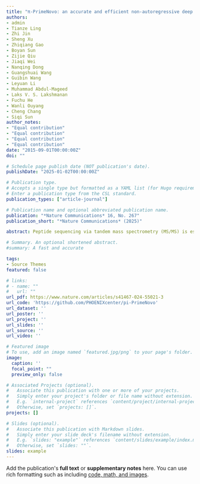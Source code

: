 ```yaml
---
title: "π-PrimeNovo: an accurate and efficient non-autoregressive deep learning model for de novo peptide sequencing"
authors:
- admin
- Tianze Ling
- Zhi Jin
- Sheng Xu
- Zhiqiang Gao
- Boyan Sun
- Zijie Qiu
- Jiaqi Wei
- Nanqing Dong
- Guangshuai Wang
- Guibin Wang
- Leyuan Li
- Muhammad Abdul-Mageed
- Laks V. S. Lakshmanan
- Fuchu He
- Wanli Ouyang
- Cheng Chang 
- Siqi Sun
author_notes:
- "Equal contribution"
- "Equal contribution"
- "Equal contribution"
- "Equal contribution"
date: "2015-09-01T00:00:00Z"
doi: ""

# Schedule page publish date (NOT publication's date).
publishDate: "2025-01-02T00:00:00Z"

# Publication type.
# Accepts a single type but formatted as a YAML list (for Hugo requirements).
# Enter a publication type from the CSL standard.
publication_types: ["article-journal"]

# Publication name and optional abbreviated publication name.
publication: "*Nature Communications* 16, No. 267"
publication_short: "*Nature Communications* (2025)"

abstract: Peptide sequencing via tandem mass spectrometry (MS/MS) is essential in proteomics. Unlike traditional database searches, deep learning excels at de novo peptide sequencing, even for peptides missing from existing databases. Current deep learning models often rely on autoregressive generation, which suffers from error accumulation and slow inference speeds. In this work, we introduce π-PrimeNovo, a non-autoregressive Transformer-based model for peptide sequencing. With our architecture design and a CUDA-enhanced decoding module for precise mass control, π-PrimeNovo achieves significantly higher accuracy and up to 89x faster inference than state-of-the-art methods, making it ideal for large-scale applications like metaproteomics. Additionally, it excels in phosphopeptide mining and detecting low-abundance post-translational modifications (PTMs), marking a substantial advance in peptide sequencing with broad potential in biological research.

# Summary. An optional shortened abstract.
#summary: A fast and accurate 

tags:
- Source Themes
featured: false

# links:
# - name: ""
#   url: ""
url_pdf: https://www.nature.com/articles/s41467-024-55021-3
url_code: 'https://github.com/PHOENIXcenter/pi-PrimeNovo'
url_dataset: ''
url_poster: ''
url_project: ''
url_slides: ''
url_source: ''
url_video: ''

# Featured image
# To use, add an image named `featured.jpg/png` to your page's folder. 
image:
  caption: ''
  focal_point: ""
  preview_only: false

# Associated Projects (optional).
#   Associate this publication with one or more of your projects.
#   Simply enter your project's folder or file name without extension.
#   E.g. `internal-project` references `content/project/internal-project/index.md`.
#   Otherwise, set `projects: []`.
projects: []

# Slides (optional).
#   Associate this publication with Markdown slides.
#   Simply enter your slide deck's filename without extension.
#   E.g. `slides: "example"` references `content/slides/example/index.md`.
#   Otherwise, set `slides: ""`.
slides: example
---
```


<!-- {{% callout note %}}
Click the *Cite* button above to demo the feature to enable visitors to import publication metadata into their reference management software.
{{% /callout %}}

{{% callout note %}}
Create your slides in Markdown - click the *Slides* button to check out the example.
{{% /callout %}} -->

Add the publication's **full text** or **supplementary notes** here. You can use rich formatting such as including [code, math, and images](https://docs.hugoblox.com/content/writing-markdown-latex/).
